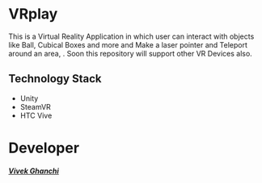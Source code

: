 # VRplay

This  is a Virtual Reality Application in which user can interact with objects like Ball, Cubical Boxes and more and Make a laser pointer and Teleport around an area, . Soon this repository will support other VR Devices also.

## Technology Stack

- Unity
- SteamVR
- HTC Vive


# Developer

##### [Vivek Ghanchi](https://github.com/vivekghanchi)
